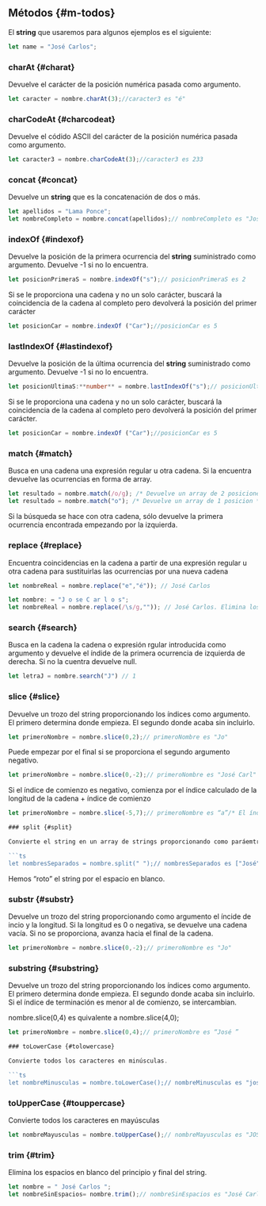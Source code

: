 ## Métodos {#m-todos}

El **string** que usaremos para algunos ejemplos es el siguiente:

```ts
let name = "José Carlos";
```

### charAt {#charat}

Devuelve el carácter de la posición numérica pasada como argumento.

```ts
let caracter = nombre.charAt(3);//caracter3 es "é"
```

### charCodeAt {#charcodeat}

Devuelve el códido ASCII del carácter de la posición numérica pasada como argumento.

```ts
let caracter3 = nombre.charCodeAt(3);//caracter3 es 233
```

### concat {#concat}

Devuelve un **string** que es la concatenación de dos o más.

```ts
let apellidos = "Lama Ponce";
let nombreCompleto = nombre.concat(apellidos);// nombreCompleto es "José Carlos Lama Ponce"
```

### indexOf {#indexof}

Devuelve la posición de la primera ocurrencia del **string** suministrado como argumento. Devuelve -1 si no lo encuentra.
```ts
let posicionPrimeraS = nombre.indexOf("s");// posicionPrimeraS es 2
```

Si se le proporciona una cadena y no un solo carácter, buscará la coincidencia de la cadena al completo pero devolverá la posición del primer carácter

```ts
let posicionCar = nombre.indexOf ("Car");//posicionCar es 5
```

### lastIndexOf {#lastindexof}

Devuelve la posición de la última ocurrencia del **string** suministrado como argumento. Devuelve -1 si no lo encuentra.

```ts
let posicionUltimaS:**number** = nombre.lastIndexOf("s");// posicionUltimaS es 10
```

Si se le proporciona una cadena y no un solo carácter, buscará la coincidencia de la cadena al completo pero devolverá la posición del primer carácter.

```ts
let posicionCar = nombre.indexOf ("Car");//posicionCar es 5
```

### match {#match}

Busca en una cadena una expresión regular u otra cadena. Si la encuentra devuelve las ocurrencias en forma de array.

```ts
let resultado = nombre.match(/o/g); /* Devuelve un array de 2 posiciones */
let resultado = nombre.match("o"); /* Devuelve un array de 1 posicion */
```

Si la búsqueda se hace con otra cadena, sólo devuelve la primera ocurrencia encontrada empezando por la izquierda.

### replace {#replace}

Encuentra coincidencias en la cadena a partir de una expresión regular u otra cadena para sustituirlas las ocurrencias por una nueva cadena

```ts
let nombreReal = nombre.replace("e","é")); // José Carlos

let nombre: = "J o se C ar l o s";
let nombreReal = nombre.replace(/\s/g,"")); // José Carlos. Elimina los espacios
```

### search {#search}

Busca en la cadena la cadena o expresión rgular introducida como argumento y devuelve el índide de la primera ocurrencia de izquierda de derecha. Si no la cuentra devuelve null.

```ts
let letraJ = nombre.search("J") // 1
```

### slice {#slice}

Devuelve un trozo del string proporcionando los índices como argumento. El primero determina donde empieza. El segundo donde acaba sin incluirlo.

```ts
let primeroNombre = nombre.slice(0,2);// primeroNombre es "Jo"
```

Puede empezar por el final si se proporciona el segundo argumento negativo.

```ts
let primeroNombre = nombre.slice(0,-2);// primeroNombre es "José Carl"
```

Si el índice de comienzo es negativo, comienza por el índice calculado de la longitud de la cadena + índice de comienzo

```ts
let primeroNombre = nombre.slice(-5,7);// primeroNombre es “a”/* El índice de comienzo es -5\. Sumamos la longitud que es 11 y resultaría 6\. Es equivalente a nombre.slice(6,7); */

### split {#split}

Convierte el string en un array de strings proporcionando como paráemtro el carácter separador.

```ts
let nombresSeparados = nombre.split(" ");// nombresSeparados es ["José","Carlos”]
```

Hemos “roto” el string por el espacio en blanco.

### substr {#substr}

Devuelve un trozo del string proporcionando como argumento el íncide de incio y la longitud. Si la longitud es 0 o negativa, se devuelve una cadena vacía. Si no se proporciona, avanza hacia el final de la cadena.

```ts
let primeroNombre = nombre.slice(0,-2);// primeroNombre es "Jo"
```

### substring {#substring}

Devuelve un trozo del string proporcionando los índices como argumento. El primero determina donde empieza. El segundo donde acaba sin incluirlo. Si el índice de terminación es menor al de comienzo, se intercambian.

nombre.slice(0,4) es quivalente a nombre.slice(4,0);

```ts
let primeroNombre = nombre.slice(0,4);// primeroNombre es “José ”

### toLowerCase {#tolowercase}

Convierte todos los caracteres en minúsculas.

```ts
let nombreMinusculas = nombre.toLowerCase();// nombreMinusculas es "josé carlos"
```

### toUpperCase {#touppercase}

Convierte todos los caracteres en mayúsculas

```ts
let nombreMayusculas = nombre.toUpperCase();// nombreMayusculas es "JOSÉ CARLOS"
```

### trim {#trim}

Elimina los espacios en blanco del principio y final del string.

```ts
let nombre = " José Carlos ";
let nombreSinEspacios= nombre.trim();// nombreSinEspacios es "José Carlos"
```

